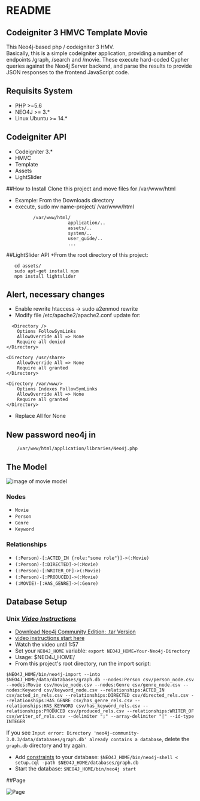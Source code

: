 # README  

## Codeigniter 3 HMVC Template Movie  

This Neo4j-based php / codeigniter 3 HMV.  
Basically, this is a simple codeigniter application, providing a number of endpoints /graph, /search and /movie. These execute 
hard-coded Cypher queries against the Neo4j Server backend, and parse the results to provide JSON responses to the 
frontend JavaScript code.  

## Requisits System  
  + PHP >=5.6  
  + NEO4J >= 3.*
  + Linux Ubuntu >= 14.*

## Codeigniter API  
  + Codeigniter 3.*
  + HMVC  
  + Template  
  + Assets  
  + LightSlider
  
##How to Install
  Clone this project and move files for /var/www/html
  + Example: From the Downloads directory
  + execute, sudo mv name-project/ /var/www/html
```   
          /var/www/html/    
                       application/..  
                       assets/..  
                       system/..  
                       user_guide/..  
                       ...  
```
##LightSlider API
  +From the root directory of this project:
 ```
    cd assets/
    sudo apt-get install npm
    npm install lightslider
 ```
 
###
## Alert, necessary changes  
   + Enable rewrite htaccess -> sudo a2enmod rewrite  
   + Modify file /etc/apache2/apache2.conf update for:  
```  
  <Directory />
	Options FollowSymLinks
	AllowOverride All => None
	Require all denied
</Directory>

<Directory /usr/share>
	AllowOverride All => None
	Require all granted
</Directory>

<Directory /var/www/>
	Options Indexes FollowSymLinks  
	AllowOverride All => None
	Require all granted
</Directory>

```
+ Replace All for None

## New password neo4j in    
        /var/www/html/application/libraries/Neo4j.php  
        
        
## The Model

![image of movie model](https://raw.githubusercontent.com/neo4j-examples/neo4j-movies-template/master/img/model.png)

### Nodes

* `Movie`
* `Person`
* `Genre`
* `Keyword`

### Relationships

* `(:Person)-[:ACTED_IN {role:"some role"}]->(:Movie)`
* `(:Person)-[:DIRECTED]->(:Movie)`
* `(:Person)-[:WRITER_OF]->(:Movie)`
* `(:Person)-[:PRODUCED]->(:Movie)`
* `(:MOVIE)-[:HAS_GENRE]->(:Genre)`

## Database Setup

### Unix _[Video Instructions](https://youtu.be/O71B2KcTD6A)_

* [Download Neo4j Community Edition: .tar Version](https://neo4j.com/download/other-releases/)
* [video instructions start here](https://youtu.be/O71B2KcTD6A)
* Watch the video until 1:57
* Set your `NEO4J_HOME` variable: `export NEO4J_HOME=Your-Neo4j-Directory`
* Usage: $NEO4J_HOME/
* From this project's root directory, run the import script:

```
$NEO4J_HOME/bin/neo4j-import --into $NEO4J_HOME/data/databases/graph.db --nodes:Person csv/person_node.csv --nodes:Movie csv/movie_node.csv --nodes:Genre csv/genre_node.csv --nodes:Keyword csv/keyword_node.csv --relationships:ACTED_IN csv/acted_in_rels.csv --relationships:DIRECTED csv/directed_rels.csv --relationships:HAS_GENRE csv/has_genre_rels.csv --relationships:HAS_KEYWORD csv/has_keyword_rels.csv --relationships:PRODUCED csv/produced_rels.csv --relationships:WRITER_OF csv/writer_of_rels.csv --delimiter ";" --array-delimiter "|" --id-type INTEGER
```

If you see `Input error: Directory 'neo4j-community-3.0.3/data/databases/graph.db' already contains a database`, delete the `graph.db` directory and try again.

* Add [constraints](https://neo4j.com/docs/developer-manual/current/cypher/#query-constraints) to your database: `$NEO4J_HOME/bin/neo4j-shell < setup.cql -path $NEO4J_HOME/databases/graph.db`
* Start the database: `$NEO4J_HOME/bin/neo4j start`


##Page

![Page](https://github.com/lucasjovencio/codeigniter-neo4j-movies-template/blob/master/assets/img/model-page.png)
